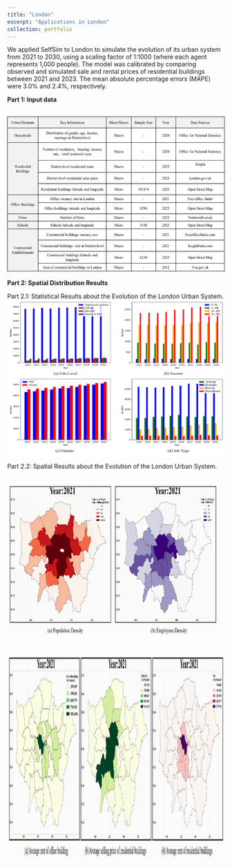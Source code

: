```yaml
---
title: "London"
excerpt: "Applications in London"
collection: portfolio
---
```


We applied SelfSim to London to simulate the evolution of its urban system from 2021 to 2030, using a scaling factor of 1:1000 (where each agent represents 1,000 people). The model was calibrated by comparing observed and simulated sale and rental prices of residential buildings between 2021 and 2023. The mean absolute percentage errors (MAPE) were 3.0% and 2.4%, respectively.


**Part 1: Input data**

<br/><img src="/images/London-input data.png" width="600" height="360">

**Part 2: Spatial Distribution Results**

Part 2.1: Statistical Results about the Evolution of the London Urban System.
<br/><img src="/images/London-Demographic Evolution.png" width="600" height="360">

Part 2.2: Spatial Results about the Evolution of the London Urban System.

<br/><img src="/images/London-GIF1.gif" width="600" height="360">

<br/><img src="/images/London-GIF2.gif" width="800" height="480">
